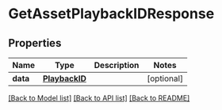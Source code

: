 # GetAssetPlaybackIDResponse

## Properties
Name | Type | Description | Notes
------------ | ------------- | ------------- | -------------
**data** | [**PlaybackID**](PlaybackID.md) |  | [optional]

[[Back to Model list]](../README.md#documentation-for-models) [[Back to API list]](../README.md#documentation-for-api-endpoints) [[Back to README]](../README.md)


